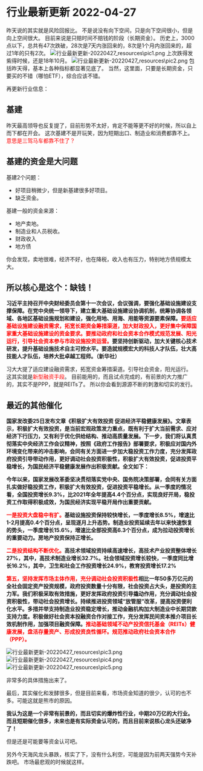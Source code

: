 # 行业最新更新 2022-04-27

昨天说的其实就是风险回报比。
不是说没有向下空间，只是向下空间很小，但是向上空间很大。
目前来说是只赔时间不赔钱的阶段（长期资金）。
历史上，3000点以下，总共有47次跌破，28次是7天内涨回来的，8次是1个月内涨回来的，超过1年的只有2次。
![行业最新更新-20220427_resources\pic1.png](行业最新更新-20220427_resources\pic1.png)
上次跌得发紫得时候，还是18年10月。
![行业最新更新-20220427_resources\pic2.png](行业最新更新-20220427_resources\pic2.png)
包括昨天得，基本上各种指标都显著见底了。
当然，这里面，只要是长期资金，只要买的不错（哪怕ETF），综合应该不错。

再更新行业信息：

## 基建

昨天最高领导也反复提了，目前形势不太好，肯定不能等更不好的时候，所以自上而下都在开会。
这次基建不是开玩笑，因为短期出口、制造业和消费都靠不上。<font color=Red>意思是三驾马车都靠不住了？</font>

## 基建的资金是大问题

基建2个问题：
- 好项目稍微少，但是新基建很多好项目。
- 缺乏资金。

基建一般的资金来源：
- 地产卖地。
- 制造业和人员税收。
- 财政收入
- 地方债

你会发现，卖地很难，经济不好，也在降税，收入也有压力，特别地方债规模太大。

## 所以核心是这个：缺钱！

**习近平主持召开中央财经委员会第十一次会议，会议强调，要强化基础设施建设支撑保障。在党中央统一领导下，建立重大基础设施建设协调机制，统筹协调各领域、各地区基础设施规划和建设，强化用地、用海、用能等资源要素保障。<font color=Red>要适应基础设施建设融资需求，拓宽长期资金筹措渠道，加大财政投入，更好集中保障国家重大基础设施建设的资金要求。要推动政府和社会资本合作模式规范发展、阳光运行，引导社会资本参与市政设施投资运营。</font>要坚持创新驱动，加大关键核心技术研发，提升基础设施技术自主可控水平。要造就规模宏大的科技人才队伍，壮大高技能人才队伍，培养大批卓越工程师。（新华社）**

习大大提了适应建设融资需求，拓宽资金筹措渠道。引导社会资金，阳光运行。
这其实就是<font color=Red>新型融资手段</font>。
目前能用的，而且试点完成的，有前景的大力推广的，其实不是PPP，就是REITs了。
所以你会看到源源不断的刺激和切实的发行。

## 最近的其他催化

**国家发改委25日发布文章《积极扩大有效投资 促进经济平稳健康发展》。文章表示，积极扩大有效投资，是当前宏观政策发力重点，既有利于扩大当前需求、应对经济下行压力，又有利于优化供给结构、推动高质量发展。下一步，我们将认真贯彻落实中央经济工作会议精神，按照《政府工作报告》部署要求，积极应对国内外环境变化带来的冲击影响，会同有关方面进一步加大稳投资工作力度，充分发挥政府投资引导带动作用，更好调动社会投资积极性，积极扩大有效投资，促进投资平稳增长，为国民经济平稳健康发展作出积极贡献。全文如下：**

**今年以来，国家发展改革委坚决贯彻落实党中央、国务院决策部署，会同有关方面扎实做好稳投资工作，积极扩大有效投资，促进投资平稳增长。从一季度的情况看，全国投资增长9.3%，比2021年全年提高4.4个百分点，实现良好开局，稳投资工作取得积极成效，为国民经济实现平稳开局作出重要贡献。**

**<font color=Red>一是投资大盘稳中有扩。</font>基础设施投资保持较快增长，一季度增长8.5%，增速比1-2月提高0.4个百分点，呈现逐月上升态势。制造业投资延续去年以来快速恢复的势头，一季度增长15.6%，增速比全部投资高6.3个百分点，成为拉动投资增长的重要动力。房地产投资保持正增长。**

**<font color=Red>二是投资结构不断优化。</font>高技术领域投资持续高速增长，高技术产业投资整体增长27%，其中，高技术制造业增长32.7%。社会领域投资增长较快，一季度同比增长16.2%，其中，卫生和社会工作投资增长24.9%，教育投资增长17.2%**

**<font color=Red>第五，坚持发挥市场主体作用，充分调动社会投资积极性</font>相比一年50多万亿元的全社会固定资产投资规模，政府投资数量十分有限，社会投资占大头，是投资的主力军。我们积极采取有效措施，更好发挥政府投资引导撬动作用，充分调动社会投资积极性，带动社会投资增长。持续推进投资领域“放管服”改革，提高投资便利化水平。多措并举支持制造业投资稳定增长，推动金融机构加大制造业中长期贷款支持力度。积极做好社会资本投融资合作对接工作，充分发挥民间资本推介项目长效机制作用，加强项目融资保障。<font color=Red>推动基础领域不动产投资信托基金（REITs）健康发展，盘活存量资产、形成投资良性循环。规范推动政府社会资本合作（PPP）。</font>**

![行业最新更新-20220427_resources\pic3.png](行业最新更新-20220427_resources\pic3.png)
![行业最新更新-20220427_resources\pic4.png](行业最新更新-20220427_resources\pic4.png)
![行业最新更新-20220427_resources\pic5.png](行业最新更新-20220427_resources\pic5.png)

非常多的具体措施出来了。

最后，其实催化和发酵很多，但是目前来看，市场资金知道的很少，认可的也不多。可能这就是熊市的原因。

**我认为这是一个非常有前景的，而且切实的爆炸性行业，中期20万亿的大行业。**
**而且短期催化很多，未来也是有实际资金认可的，而且目前来说核心龙头还破净了！**

但是还是可能要等资金认可吧。

另外今天海风龙头暴跌，核实了下，没有什么利空，可能是因为前两天强势今天补跌吧。
市场最悲观的时候就这样。